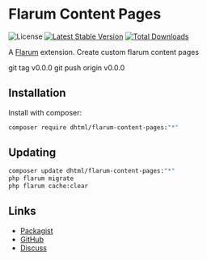 # Flarum Content Pages

![License](https://img.shields.io/badge/license-GPL-1.0-or-later-blue.svg) [![Latest Stable Version](https://img.shields.io/packagist/v/dhtml/flarum-content-pages.svg)](https://packagist.org/packages/dhtml/flarum-content-pages) [![Total Downloads](https://img.shields.io/packagist/dt/dhtml/flarum-content-pages.svg)](https://packagist.org/packages/dhtml/flarum-content-pages)

A [Flarum](http://flarum.org) extension. Create custom flarum content pages

git tag v0.0.0
git push origin v0.0.0

## Installation

Install with composer:

```sh
composer require dhtml/flarum-content-pages:"*"
```

## Updating

```sh
composer update dhtml/flarum-content-pages:"*"
php flarum migrate
php flarum cache:clear
```

## Links

- [Packagist](https://packagist.org/packages/dhtml/flarum-content-pages)
- [GitHub](https://github.com/dhtml/flarum-content-pages)
- [Discuss](https://discuss.flarum.org/d/PUT_DISCUSS_SLUG_HERE)
